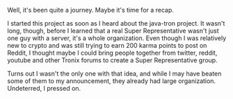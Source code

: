 Well, it's been quite a journey. Maybe it's time for a recap.

I started this project as soon as I heard about the java-tron project. It wasn't long, though, before I learned that a real Super Representative wasn't just one guy with a server, it's a whole organization. Even though I was relatively new to crypto and was still trying to earn 200 karma points to post on Reddit, I thought maybe I could bring people together from twitter, reddit, youtube and other Tronix forums to create a Super Representative group.

Turns out I wasn't the only one with that idea, and while I may have beaten some of them to my announcement, they already had large organization. Undeterred, I pressed on.

